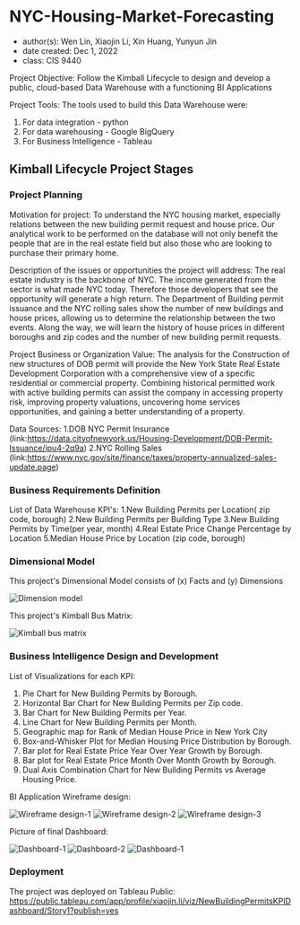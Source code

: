 # NYC-Housing-Market-Forecasting
- author(s): Wen Lin, Xiaojin Li, Xin Huang, Yunyun Jin
- date created: Dec 1, 2022
- class: CIS 9440

Project Objective: Follow the Kimball Lifecycle to design and develop a public, cloud-based Data Warehouse with a functioning BI Applications

Project Tools:
The tools used to build this Data Warehouse were:
1. For data integration - python
2. For data warehousing - Google BigQuery
3. For Business Intelligence - Tableau

## Kimball Lifecycle Project Stages

### Project Planning

Motivation for project:
To understand the NYC housing market, especially relations between the new building permit request and house price. Our analytical work to be performed on the database will not only benefit the people that are in the real estate field but also those who are looking to purchase their primary home.


Description of the issues or opportunities the project will address:
The real estate industry is the backbone of NYC. The income generated from the sector is what made NYC today. Therefore those developers that see the opportunity will generate a high return. The Department of Building permit issuance and the NYC rolling sales show the number of new buildings and house prices, allowing us to determine the relationship between the two events. Along the way, we will learn the history of house prices in different boroughs and zip codes and the number of new building permit requests.


Project Business or Organization Value:
The analysis for the Construction of new structures of DOB permit will provide the
New York State Real Estate Development Corporation with a comprehensive view of a
specific residential or commercial property.
Combining historical permitted work with active building permits can assist the
company in accessing property risk, improving property valuations, uncovering home
services opportunities, and gaining a better understanding of a property.


Data Sources:
1.DOB NYC Permit Insurance
(link:https://data.cityofnewyork.us/Housing-Development/DOB-Permit-Issuance/ipu4-2q9a)
2.NYC Rolling Sales
(link:https://www.nyc.gov/site/finance/taxes/property-annualized-sales-update.page)


### Business Requirements Definition

List of Data Warehouse KPI's:
1.New Building Permits per Location( zip code, borough) 
2.New Building Permits per Building Type 
3.New Building Permits by Time(per year, month) 
4.Real Estate Price Change Percentage by Location
5.Median House Price by Location (zip code, borough) 


### Dimensional Model

This project's Dimensional Model consists of (x) Facts and (y) Dimensions

![Dimension model](/img/Dimension_model.jpg)

This project's Kimball Bus Matrix:

![Kimball bus matrix](/img/Kimball_BUS_Matrix.jpg)

### Business Intelligence Design and Development

List of Visualizations for each KPI:
1. Pie Chart for New Building Permits by Borough.
2. Horizontal Bar Chart for New Building Permits per Zip code.
3. Bar Chart for New Building Permits per Year.
4. Line Chart for New Building Permits per Month.
5. Geographic map for Rank of Median House Price in New York City
6. Box-and-Whisker Plot for Median Housing Price Distribution by Borough.
7. Bar plot for Real Estate Price Year Over Year Growth by Borough.
8. Bar plot for Real Estate Price Month Over Month Growth by Borough.
9. Dual Axis Combination Chart for New Building Permits vs Average Housing Price.


BI Application Wireframe design:

![Wireframe design-1](/img/BI_Wireframe_Design-1.jpg)
![Wireframe design-2](/img/BI_Wireframe_Design-2.jpg)
![Wireframe design-3](/img/BI_Wireframe_Design-3.jpg)

Picture of final Dashboard:

![Dashboard-1](/img/Dashboard-1.jpg)
![Dashboard-2](/img/Dashboard-2.jpg)
![Dashboard-1](/img/Dashboard-3.jpg)


### Deployment

The project was deployed on Tableau Public: https://public.tableau.com/app/profile/xiaojin.li/viz/NewBuildingPermitsKPIDashboard/Story1?publish=yes
 
